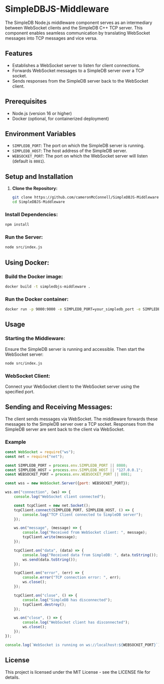 # SimpleDBJS-Middleware
The SimpleDB Node.js middleware component serves as an intermediary between WebSocket clients and the SimpleDB C++ TCP server. This component enables seamless communication by translating WebSocket messages into TCP messages and vice versa.

## Features

- Establishes a WebSocket server to listen for client connections.
- Forwards WebSocket messages to a SimpleDB server over a TCP socket.
- Sends responses from the SimpleDB server back to the WebSocket client.

## Prerequisites

- Node.js (version 16 or higher)
- Docker (optional, for containerized deployment)

## Environment Variables

- `SIMPLEDB_PORT`: The port on which the SimpleDB server is running.
- `SIMPLEDB_HOST`: The host address of the SimpleDB server.
- `WEBSOCKET_PORT`: The port on which the WebSocket server will listen (default is `8081`).

## Setup and Installation

1. **Clone the Repository:**
   ```sh
   git clone https://github.com/cameronMcConnell/SimpleDBJS-Middleware.git
   cd SimpleDBJS-Middleware
   ```

### Install Dependencies:

```sh
npm install
```

### Run the Server:

```sh
node src/index.js
```

## Using Docker:

### Build the Docker image:

```sh
docker build -t simpledbjs-middleware .
```

### Run the Docker container:
```sh
docker run -p 9000:9000 -e SIMPLEDB_PORT=your_simpledb_port -e SIMPLEDB_HOST=your_simpledb_host -e WEBSOCKET_PORT=your_websocket_port simpledbjs-middleware
```

## Usage

### Starting the Middleware:
Ensure the SimpleDB server is running and accessible. Then start the WebSocket server:

```sh
node src/index.js
```

### WebSocket Client:
Connect your WebSocket client to the WebSocket server using the specified port.

## Sending and Receiving Messages:

The client sends messages via WebSocket.
The middleware forwards these messages to the SimpleDB server over a TCP socket.
Responses from the SimpleDB server are sent back to the client via WebSocket.

### Example
```javascript
const WebSocket = require("ws");
const net = require("net");

const SIMPLEDB_PORT = process.env.SIMPLEDB_PORT || 8080;
const SIMPLEDB_HOST = process.env.SIMPLEDB_HOST || "127.0.0.1";
const WEBSOCKET_PORT = process.env.WEBSOCKET_PORT || 8081;

const wss = new WebSocket.Server({port: WEBSOCKET_PORT});

wss.on("connection", (ws) => {
    console.log("WebSocket client connected");

    const tcpClient = new net.Socket();
    tcpClient.connect(SIMPLEDB_PORT, SIMPLEDB_HOST, () => {
        console.log("TCP Client connected to SimpleDB server");
    });

    ws.on("message", (message) => {
        console.log("Received from WebSocket client: ", message);
        tcpClient.write(message);
    });

    tcpClient.on("data", (data) => {
        console.log("Received data from SimpleDB: ", data.toString());
        ws.send(data.toString());
    });

    tcpClient.on("error", (err) => {
        console.error("TCP connection error: ", err);
        ws.close();
    });

    tcpClient.on("close", () => {
        console.log("SimpleDB has disconnected");
        tcpClient.destroy();
    });

    ws.on("close", () => {
        console.log("WebSocket client has disconnected");
        ws.close();
    });
});

console.log(`WebSocket is running on ws://localhost:${WEBSOCKET_PORT}`);
```

## License
This project is licensed under the MIT License - see the LICENSE file for details.